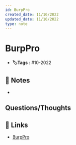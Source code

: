 ```yaml
---
id: BurpPro
created_date: 11/10/2022
updated_date: 11/10/2022
type: note
---
```


#  BurpPro
- **🏷️Tags** :  #10-2022 

## 📝 Notes
- 


## Questions/Thoughts


## 🔗 Links
- [BurpPro]()